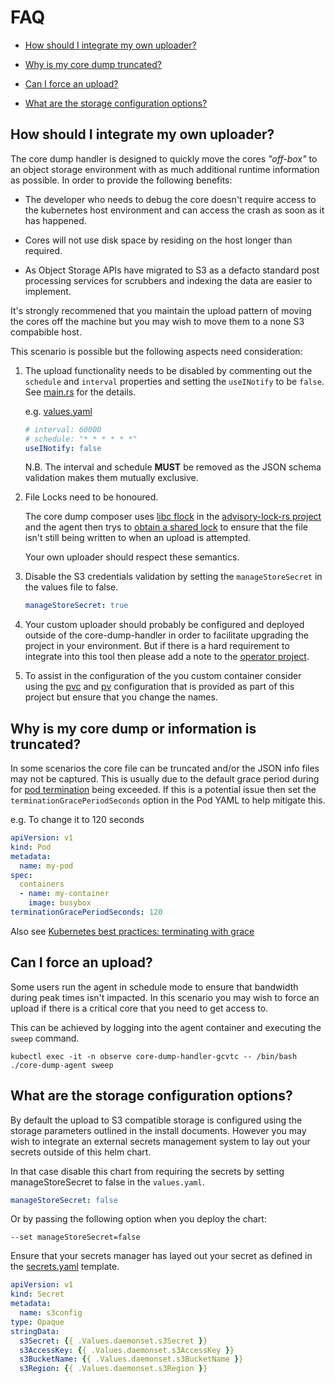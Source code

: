 # FAQ

- [How should I integrate my own uploader?](#how-should-i-integrate-my-own-uploader)

- [Why is my core dump truncated?](#why-is-my-core-dump-truncated)

- [Can I force an upload?](#can-i-force-an-upload)

- [What are the storage configuration options?](#what-are-the-storage-configuration-options)

## How should I integrate my own uploader?

The core dump handler is designed to quickly move the cores *"off-box"* to an object storage environment with as much additional runtime information as possible.
In order to provide the following benefits:

- The developer who needs to debug the core doesn't require access to the kubernetes host environment and can access the crash as soon as it has happened.

- Cores will not use disk space by residing on the host longer than required.

- As Object Storage APIs have migrated to S3 as a defacto standard post processing services for scrubbers and indexing the data are easier to implement.

It's strongly recommened that you maintain the upload pattern of moving the cores off the machine but you may wish to move them to a none S3 compabible host.

This scenario is possible but the following aspects need consideration:

1. The upload functionality needs to be disabled by commenting out the `schedule` and `interval` properties and setting the `useINotify` to be `false`. See [main.rs](https://github.com/IBM/core-dump-handler/blob/main/core-dump-agent/src/main.rs#L153) for the details.

    e.g. [values.yaml](https://github.com/IBM/core-dump-handler/blob/main/charts/core-dump-handler/values.yaml#L30)
    ```yaml
    # interval: 60000
    # schedule: "* * * * * *"
    useINotify: false
    ```
    N.B. The interval and schedule **MUST** be removed as the JSON schema validation makes them mutually exclusive.

2. File Locks need to be honoured.

    The core dump composer uses [libc flock](https://man7.org/linux/man-pages/man2/flock.2.html) in the [advisory-lock-rs project](https://github.com/topecongiro/advisory-lock-rs/blob/master/src/unix.rs#L61) and the agent then trys to [obtain a shared lock](https://github.com/IBM/core-dump-handler/blob/main/core-dump-agent/src/main.rs#L296) to ensure that the file isn't still being written to when an upload is attempted.

    Your own uploader should respect these semantics.

3. Disable the S3 credentials validation by setting the `manageStoreSecret` in the values file to false.

    ```yaml
    manageStoreSecret: true
    ```

4. Your custom uploader should probably be configured and deployed outside of the core-dump-handler in order to facilitate upgrading the project in your environment. But if there is a hard requirement to integrate into this tool then please add a note to the [operator project](https://github.com/IBM/core-dump-operator/issues/1).

5. To assist in the configuration of the you custom container consider using the [pvc](https://github.com/IBM/core-dump-handler/blob/main/charts/core-dump-handler/templates/core-storage-pvc.yaml) and [pv](https://github.com/IBM/core-dump-handler/blob/main/charts/core-dump-handler/templates/core-storage-pv.yaml) configuration that is provided as part of this project but ensure that you change the names.

## Why is my core dump or information is truncated?

In some scenarios the core file can be truncated and/or the JSON info files may not be captured.
This is usually due to the default grace period during for [pod termination](https://kubernetes.io/docs/concepts/workloads/pods/pod-lifecycle/#pod-termination) being exceeded.
If this is a potential issue then set the `terminationGracePeriodSeconds` option in the Pod YAML to help mitigate this.

e.g. To change it to 120 seconds
```yaml
apiVersion: v1
kind: Pod
metadata:
  name: my-pod
spec:
  containers
  - name: my-container
    image: busybox
terminationGracePeriodSeconds: 120
```
Also see [Kubernetes best practices: terminating with grace](https://cloud.google.com/blog/products/containers-kubernetes/kubernetes-best-practices-terminating-with-grace)

## Can I force an upload?

Some users run the agent in schedule mode to ensure that bandwidth during peak times isn't impacted. In this scenario you may wish to force an upload if there is a critical core that you need to get access to.

This can be achieved by logging into the agent container and executing the `sweep` command.

```
kubectl exec -it -n observe core-dump-handler-gcvtc -- /bin/bash
./core-dump-agent sweep
```

## What are the storage configuration options?

By default the upload to S3 compatible storage is configured using the storage parameters outlined in the install documents. However you may wish to integrate an external secrets management system to lay out your secrets outside of this helm chart.

In that case disable this chart from requiring the secrets by setting manageStoreSecret to false in the `values.yaml`.

```yaml
manageStoreSecret: false
```

Or by passing the following option when you deploy the chart: 
```
--set manageStoreSecret=false
```

Ensure that your secrets manager has layed out your secret as defined in the [secrets.yaml](https://github.com/IBM/core-dump-handler/blob/main/charts/core-dump-handler/templates/secrets.yaml) template.

```yaml
apiVersion: v1
kind: Secret
metadata:
  name: s3config
type: Opaque
stringData:
  s3Secret: {{ .Values.daemonset.s3Secret }}
  s3AccessKey: {{ .Values.daemonset.s3AccessKey }}
  s3BucketName: {{ .Values.daemonset.s3BucketName }}
  s3Region: {{ .Values.daemonset.s3Region }}
```